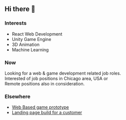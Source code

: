## Hi there 👋

### Interests

- React Web Development
- Unity Game Engine
- 3D Animation
- Machine Learning

### Now

Looking for a web & game development related job roles.  
Interested of job positions in Chicago area, USA or  
Remote positions also in consideration.

### Elsewhere

- <a rel="me" href="https://egmp7.vercel.app/bluecon">Web Based game prototype</a>
- <a rel="me" href="https://ramonepersonalchef.com">Landing page build for a customer</a>